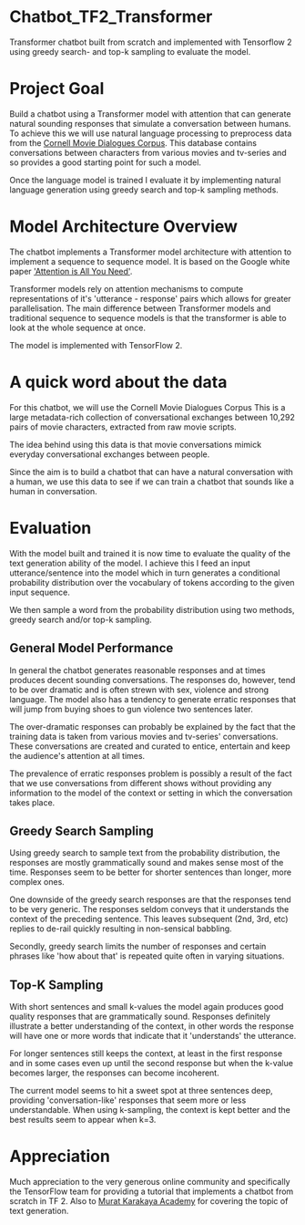 # Chatbot_TF2_Transformer
Transformer chatbot built from scratch and implemented with Tensorflow 2 using greedy search- and top-k sampling to evaluate the model. 

# Project Goal

Build a chatbot using a Transformer model with attention that can generate natural sounding responses that simulate a conversation between humans.  To achieve this we will use natural language processing to preprocess data from the [Cornell Movie Dialogues Corpus](https://www.cs.cornell.edu/~cristian/Cornell_Movie-Dialogs_Corpus.html).  This database contains conversations between characters from various movies and tv-series and so provides a good starting point for such a model. 

Once the language model is trained I evaluate it by implementing natural language generation using greedy search and top-k sampling methods.  

# Model Architecture Overview

The chatbot implements a Transformer model architecture with attention to implement a sequence to sequence model.  It is based on the Google white paper ['Attention is All You Need'](https://arxiv.org/abs/1706.03762).  

Transformer models rely on attention mechanisms to compute representations of it's 'utterance - response' pairs which allows for greater parallelisation.  The main difference between Transformer models and traditional sequence to sequence models is that the transformer is able to look at the whole sequence at once.  

The model is implemented with TensorFlow 2.

# A quick word about the data

For this chatbot, we will use the Cornell Movie Dialogues Corpus This is a large metadata-rich collection of conversational exchanges between 10,292 pairs of movie characters, extracted from raw movie scripts.

The idea behind using this data is that movie conversations mimick everyday conversational exchanges between people.

Since the aim is to build a chatbot that can have a natural conversation with a human, we use this data to see if we can train a chatbot that sounds like a human in conversation.

# Evaluation

With the model built and trained it is now time to evaluate the quality of the text generation ability of the model.  I achieve this I feed an input utterance/sentence into the model which in turn generates a conditional probability distribution over the vocabulary of tokens according to the given input sequence.

We then sample a word from the probability distribution using two methods,  greedy search and/or top-k sampling. 

## General Model Performance

In general the chatbot generates reasonable responses and at times produces decent sounding conversations.  The responses do, however, tend to be over dramatic and is often strewn with sex, violence and strong language.  The model also has a tendency to generate erratic responses that will jump from buying shoes to gun violence two sentences later.  


The over-dramatic responses can probably be explained by the fact that the training data is taken from various movies and tv-series' conversations.  These conversations are created and curated to entice, entertain and keep the audience's attention at all times. 

The prevalence of erratic responses problem is possibly a result of the fact that we use conversations from different shows without providing any information to the model of the context or setting in which the conversation takes place.  


## Greedy Search Sampling 

Using greedy search to sample text from the probability distribution, the responses are mostly grammatically sound and makes sense most of the time.  Responses seem to be better for shorter sentences than longer, more complex ones. 

One downside of the greedy search responses are that the responses tend to be very generic.  The responses seldom conveys that it understands the context of the preceding sentence.  This leaves subsequent (2nd, 3rd, etc) replies to de-rail quickly resulting in non-sensical babbling.

Secondly, greedy search limits the number of responses and certain phrases like 'how about that' is repeated quite often in varying situations. 

## Top-K Sampling

With short sentences and small k-values the model again produces good quality responses that are grammatically sound.  Responses definitely illustrate a better understanding of the context, in other words the response will have one or more words that indicate that it 'understands' the utterance. 

For longer sentences still keeps the context, at least in the first response and in some cases even up until the second response but when the k-value becomes larger, the responses can become incoherent.

The current model seems to hit a sweet spot at three sentences deep, providing 'conversation-like' responses that seem more or less understandable. When using k-sampling, the context is kept better and the best results seem to appear when k=3.  
 
# Appreciation 
Much appreciation to the very generous online community and specifically the TensorFlow team for providing a tutorial that implements a chatbot from scratch in TF 2.  Also to [Murat Karakaya Academy](https://colab.research.google.com/drive/1BFaokL7uLEKRtl8rmR9RUfIVAjqhGEZR#:~:text=Murat%20Karakaya%20Akademi%20YouTube%20Channel) for covering the topic of text generation.
